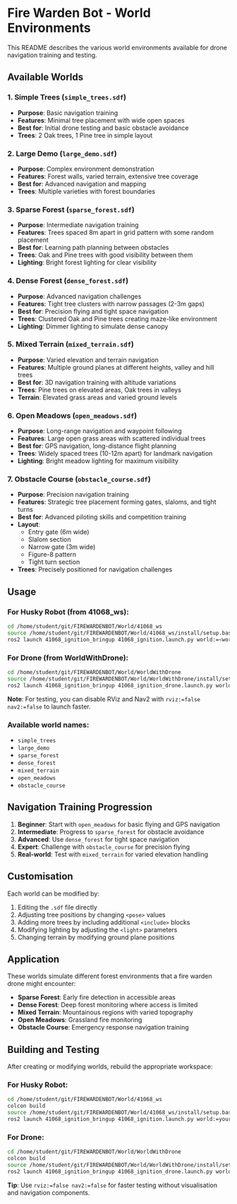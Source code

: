 # Fire Warden Bot - World Environments

This README describes the various world environments available for drone navigation training and testing.

## Available Worlds

### 1. **Simple Trees** (`simple_trees.sdf`)
- **Purpose**: Basic navigation training
- **Features**: Minimal tree placement with wide open spaces
- **Best for**: Initial drone testing and basic obstacle avoidance
- **Trees**: 2 Oak trees, 1 Pine tree in simple layout

### 2. **Large Demo** (`large_demo.sdf`)
- **Purpose**: Complex environment demonstration
- **Features**: Forest walls, varied terrain, extensive tree coverage
- **Best for**: Advanced navigation and mapping
- **Trees**: Multiple varieties with forest boundaries

### 3. **Sparse Forest** (`sparse_forest.sdf`)
- **Purpose**: Intermediate navigation training
- **Features**: Trees spaced 8m apart in grid pattern with some random placement
- **Best for**: Learning path planning between obstacles
- **Trees**: Oak and Pine trees with good visibility between them
- **Lighting**: Bright forest lighting for clear visibility

### 4. **Dense Forest** (`dense_forest.sdf`)
- **Purpose**: Advanced navigation challenges
- **Features**: Tight tree clusters with narrow passages (2-3m gaps)
- **Best for**: Precision flying and tight space navigation
- **Trees**: Clustered Oak and Pine trees creating maze-like environment
- **Lighting**: Dimmer lighting to simulate dense canopy

### 5. **Mixed Terrain** (`mixed_terrain.sdf`)
- **Purpose**: Varied elevation and terrain navigation
- **Features**: Multiple ground planes at different heights, valley and hill trees
- **Best for**: 3D navigation training with altitude variations
- **Trees**: Pine trees on elevated areas, Oak trees in valleys
- **Terrain**: Elevated grass areas and varied ground levels

### 6. **Open Meadows** (`open_meadows.sdf`)
- **Purpose**: Long-range navigation and waypoint following
- **Features**: Large open grass areas with scattered individual trees
- **Best for**: GPS navigation, long-distance flight planning
- **Trees**: Widely spaced trees (10-12m apart) for landmark navigation
- **Lighting**: Bright meadow lighting for maximum visibility

### 7. **Obstacle Course** (`obstacle_course.sdf`)
- **Purpose**: Precision navigation training
- **Features**: Strategic tree placement forming gates, slaloms, and tight turns
- **Best for**: Advanced piloting skills and competition training
- **Layout**: 
  - Entry gate (6m wide)
  - Slalom section
  - Narrow gate (3m wide)
  - Figure-8 pattern
  - Tight turn section
- **Trees**: Precisely positioned for navigation challenges

## Usage

### For Husky Robot (from 41068_ws):
```bash
cd /home/student/git/FIREWARDENBOT/World/41068_ws
source /home/student/git/FIREWARDENBOT/World/41068_ws/install/setup.bash
ros2 launch 41068_ignition_bringup 41068_ignition.launch.py world:=<world_name>
```

### For Drone (from WorldWithDrone):
```bash
cd /home/student/git/FIREWARDENBOT/World/WorldWithDrone
source /home/student/git/FIREWARDENBOT/World/WorldWithDrone/install/setup.bash
ros2 launch 41068_ignition_bringup 41068_ignition_drone.launch.py world:=<world_name> rviz:=false nav2:=false
```

**Note**: For testing, you can disable RViz and Nav2 with `rviz:=false nav2:=false` to launch faster.

### Available world names:
- `simple_trees`
- `large_demo`
- `sparse_forest`
- `dense_forest`
- `mixed_terrain`
- `open_meadows`
- `obstacle_course`

## Navigation Training Progression

1. **Beginner**: Start with `open_meadows` for basic flying and GPS navigation
2. **Intermediate**: Progress to `sparse_forest` for obstacle avoidance
3. **Advanced**: Use `dense_forest` for tight space navigation
4. **Expert**: Challenge with `obstacle_course` for precision flying
5. **Real-world**: Test with `mixed_terrain` for varied elevation handling

## Customisation  

Each world can be modified by:
1. Editing the `.sdf` file directly
2. Adjusting tree positions by changing `<pose>` values
3. Adding more trees by including additional `<include>` blocks
4. Modifying lighting by adjusting the `<light>` parameters
5. Changing terrain by modifying ground plane positions

## Application

These worlds simulate different forest environments that a fire warden drone might encounter:
- **Sparse Forest**: Early fire detection in accessible areas
- **Dense Forest**: Deep forest monitoring where access is limited
- **Mixed Terrain**: Mountainous regions with varied topography
- **Open Meadows**: Grassland fire monitoring
- **Obstacle Course**: Emergency response navigation training

## Building and Testing

After creating or modifying worlds, rebuild the appropriate workspace:

### For Husky Robot:
```bash
cd /home/student/git/FIREWARDENBOT/World/41068_ws
colcon build
source /home/student/git/FIREWARDENBOT/World/41068_ws/install/setup.bash
ros2 launch 41068_ignition_bringup 41068_ignition.launch.py world:=your_world_name
```

### For Drone:
```bash
cd /home/student/git/FIREWARDENBOT/World/WorldWithDrone
colcon build
source /home/student/git/FIREWARDENBOT/World/WorldWithDrone/install/setup.bash
ros2 launch 41068_ignition_bringup 41068_ignition_drone.launch.py world:=your_world_name rviz:=false nav2:=false
```

**Tip**: Use `rviz:=false nav2:=false` for faster testing without visualisation and navigation components.
